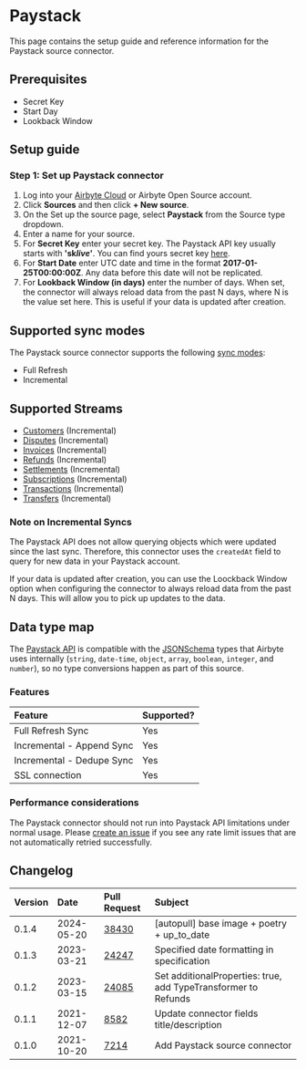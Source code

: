 # Paystack

This page contains the setup guide and reference information for the Paystack source connector.

## Prerequisites

- Secret Key
- Start Day
- Lookback Window

## Setup guide

### Step 1: Set up Paystack connector

1. Log into your [Airbyte Cloud](https://cloud.airbyte.io/workspaces) or Airbyte Open Source account.
2. Click **Sources** and then click **+ New source**.
3. On the Set up the source page, select **Paystack** from the Source type dropdown.
4. Enter a name for your source.
5. For **Secret Key** enter your secret key. The Paystack API key usually starts with **'sk*live*'**. You can find yours secret key [here](https://dashboard.paystack.com/#/settings/developer).
6. For **Start Date** enter UTC date and time in the format **2017-01-25T00:00:00Z**. Any data before this date will not be replicated.
7. For **Lookback Window (in days)** enter the number of days. When set, the connector will always reload data from the past N days, where N is the value set here. This is useful if your data is updated after creation.

## Supported sync modes

The Paystack source connector supports the following [sync modes](https://docs.airbyte.com/cloud/core-concepts#connection-sync-modes):

- Full Refresh
- Incremental

## Supported Streams

- [Customers](https://paystack.com/docs/api/customer#list) \(Incremental\)
- [Disputes](https://paystack.com/docs/api/dispute) \(Incremental\)
- [Invoices](https://paystack.com/docs/api/payment-request) \(Incremental\)
- [Refunds](https://paystack.com/docs/api/refund) \(Incremental\)
- [Settlements](https://paystack.com/docs/api/settlement) \(Incremental\)
- [Subscriptions](https://paystack.com/docs/api/subscription) \(Incremental\)
- [Transactions](https://paystack.com/docs/api/transaction) \(Incremental\)
- [Transfers](https://paystack.com/docs/api/transfer) \(Incremental\)

### Note on Incremental Syncs

The Paystack API does not allow querying objects which were updated since the last sync. Therefore, this connector uses the `createdAt` field to query for new data in your Paystack account.

If your data is updated after creation, you can use the Loockback Window option when configuring the connector to always reload data from the past N days. This will allow you to pick up updates to the data.

## Data type map

The [Paystack API](https://paystack.com/docs/api) is compatible with the [JSONSchema](https://json-schema.org/understanding-json-schema/reference/index.html) types that Airbyte uses internally \(`string`, `date-time`, `object`, `array`, `boolean`, `integer`, and `number`\), so no type conversions happen as part of this source.

### Features

| Feature                   | Supported? |
| :------------------------ | :--------- |
| Full Refresh Sync         | Yes        |
| Incremental - Append Sync | Yes        |
| Incremental - Dedupe Sync | Yes        |
| SSL connection            | Yes        |

### Performance considerations

The Paystack connector should not run into Paystack API limitations under normal usage. Please [create an issue](https://github.com/airbytehq/airbyte/issues) if you see any rate limit issues that are not automatically retried successfully.

## Changelog

| Version | Date       | Pull Request                                             | Subject                                                        |
| :------ | :--------- | :------------------------------------------------------- | :------------------------------------------------------------- |
| 0.1.4 | 2024-05-20 | [38430](https://github.com/airbytehq/airbyte/pull/38430) | [autopull] base image + poetry + up_to_date |
| 0.1.3 | 2023-03-21 | [24247](https://github.com/airbytehq/airbyte/pull/24247) | Specified date formatting in specification |
| 0.1.2 | 2023-03-15 | [24085](https://github.com/airbytehq/airbyte/pull/24085) | Set additionalProperties: true, add TypeTransformer to Refunds |
| 0.1.1 | 2021-12-07 | [8582](https://github.com/airbytehq/airbyte/pull/8582) | Update connector fields title/description |
| 0.1.0 | 2021-10-20 | [7214](https://github.com/airbytehq/airbyte/pull/7214) | Add Paystack source connector |
